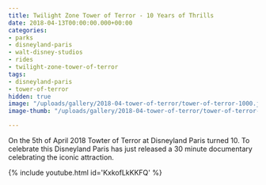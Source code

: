 ```yaml
---
title: Twilight Zone Tower of Terror - 10 Years of Thrills
date: 2018-04-13T00:00:00.000+00:00
categories:
- parks
- disneyland-paris
- walt-disney-studios
- rides
- twilight-zone-tower-of-terror
tags:
- disneyland-paris
- tower-of-terror
hidden: true
image: "/uploads/gallery/2018-04-tower-of-terror/tower-of-terror-1000.jpg"
image-thumb: "/uploads/gallery/2018-04-tower-of-terror/tower-of-terror-340.jpg"

---
```

On the 5th of April 2018 Towter of Terror at Disneyland Paris turned 10. To celebrate this Disneyland Paris has just released a 30 minute documentary celebrating the iconic attraction. 

{% include youtube.html id='KxkofLkKKFQ' %}